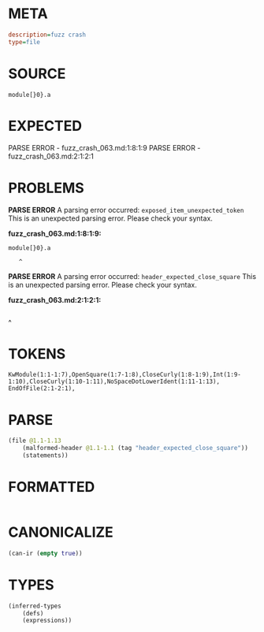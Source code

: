 # META
~~~ini
description=fuzz crash
type=file
~~~
# SOURCE
~~~roc
module[}0}.a
~~~
# EXPECTED
PARSE ERROR - fuzz_crash_063.md:1:8:1:9
PARSE ERROR - fuzz_crash_063.md:2:1:2:1
# PROBLEMS
**PARSE ERROR**
A parsing error occurred: `exposed_item_unexpected_token`
This is an unexpected parsing error. Please check your syntax.

**fuzz_crash_063.md:1:8:1:9:**
```roc
module[}0}.a
```
       ^


**PARSE ERROR**
A parsing error occurred: `header_expected_close_square`
This is an unexpected parsing error. Please check your syntax.

**fuzz_crash_063.md:2:1:2:1:**
```roc

```
^


# TOKENS
~~~zig
KwModule(1:1-1:7),OpenSquare(1:7-1:8),CloseCurly(1:8-1:9),Int(1:9-1:10),CloseCurly(1:10-1:11),NoSpaceDotLowerIdent(1:11-1:13),
EndOfFile(2:1-2:1),
~~~
# PARSE
~~~clojure
(file @1.1-1.13
	(malformed-header @1.1-1.1 (tag "header_expected_close_square"))
	(statements))
~~~
# FORMATTED
~~~roc

~~~
# CANONICALIZE
~~~clojure
(can-ir (empty true))
~~~
# TYPES
~~~clojure
(inferred-types
	(defs)
	(expressions))
~~~
